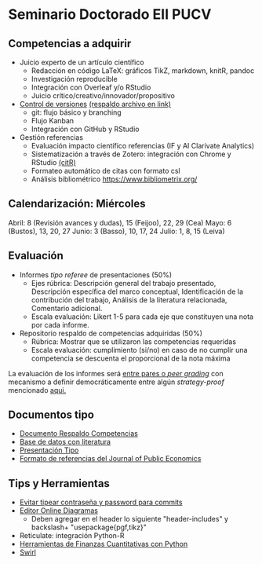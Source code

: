 # Seminario Doctorado EII PUCV

## Competencias a adquirir

- Juicio experto de un artículo científico
  - Redacción en código LaTeX: gráficos TikZ, markdown, knitR, pandoc
  - Investigación reproducible
  - Integración con Overleaf y/o RStudio
  - Juicio crítico/creativo/innovador/propositivo
- [Control de versiones](https://audhalbritter.com/wp-content/uploads/2016/12/Github-%E2%80%93-R-studio-Cheat-Sheet.pdf) [(respaldo archivo en link)](GitHubRstudioConfig.pdf)
  - git: flujo básico y branching
  - Flujo Kanban
  - Integración con GitHub y RStudio
- Gestión referencias
  - Evaluación impacto científico referencias (IF y AI Clarivate Analytics)
  - Sistematización a través de Zotero: integración con Chrome y RStudio [(citR)](https://github.com/crsh/citr)
  - Formateo automático de citas con formato csl
  - Análisis bibliométrico https://www.bibliometrix.org/

## Calendarización: Miércoles

Abril: 8 (Revisión avances y dudas), 15 (Feijoo), 22, 29 (Cea)
Mayo: 6 (Bustos), 13, 20, 27
Junio: 3 (Basso), 10, 17, 24
Julio: 1, 8, 15 (Leiva)

## Evaluación 

- Informes _tipo referee_ de presentaciones (50%)
  - Ejes rúbrica: Descripción general del trabajo presentado, Descripción específica del marco conceptual, Identificación de la contribución del trabajo, Análisis de la literatura relacionada, Comentario adicional.
  - Escala evaluación: Likert 1-5 para cada eje que constituyen una nota por cada informe.
- Repositorio respaldo de competencias adquiridas (50%)
  - Rúbrica: Mostrar que se utilizaron las competencias requeridas
  - Escala evaluación: cumplimiento (si/no) en caso de no cumplir una competencia se descuenta el proporcional de la nota máxima

La evaluación de los informes será [entre pares o _peer grading_](https://www.cs.cornell.edu/people/tj/publications/raman_joachims_14a.pdf) con mecanismo a definir democráticamente entre algún _strategy-proof_ mencionado [aqui.](https://arxiv.org/pdf/1604.03632.pdf)

## Documentos tipo

- [Documento Respaldo Competencias](templates/Document.Rmd)
- [Base de datos con literatura](biblio.bib)
- [Presentación Tipo](Presentation.Rmd)
- [Formato de referencias del Journal of Public Economics](journal-of-public-economics.csl)

## Tips y Herramientas

- [Evitar tipear contraseña y password para commits](https://bren.zendesk.com/hc/en-us/articles/360015826731-How-to-connect-RStudio-Cloud-with-Github)
- [Editor Online Diagramas](https://www.mathcha.io/)
  - Deben agregar en el header lo siguiente "header-includes" y backslash+ "usepackage{pgf,tikz}"
- Reticulate: integración Python-R  
- [Herramientas de Finanzas Cuantitativas con Python](https://www.quantopian.com/lectures)
- [Swirl](https://swirlstats.com/instructors.html)